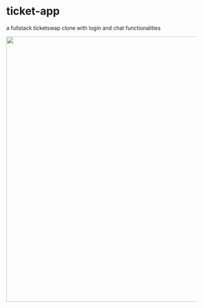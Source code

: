 # ticket-app
a fullstack ticketswap clone with login and chat functionalities

<img src="https://imgur.com/r6VP3JE" width="700"/>
